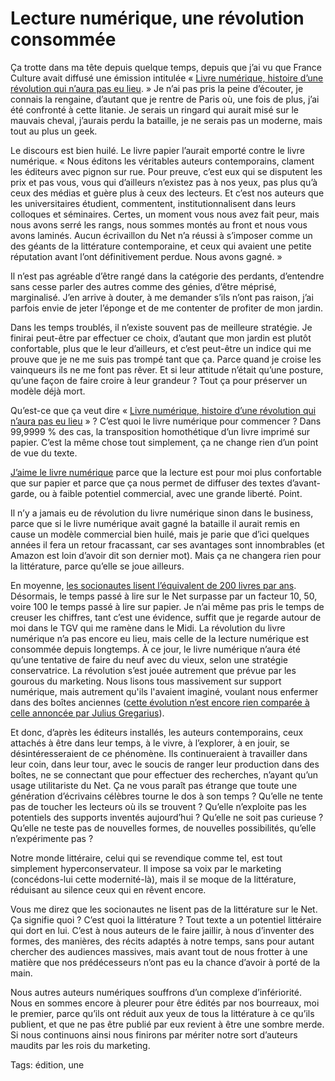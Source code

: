 # Lecture numérique, une révolution consommée

Ça trotte dans ma tête depuis quelque temps, depuis que j’ai vu que France Culture avait diffusé une émission intitulée « [Livre numérique, histoire d’une révolution qui n’aura pas eu lieu](https://www.franceculture.fr/emissions/le-billet-culturel/le-livre-numerique-t-il-encore-un-avenir). » Je n’ai pas pris la peine d’écouter, je connais la rengaine, d’autant que je rentre de Paris où, une fois de plus, j’ai été confronté à cette litanie. Je serais un ringard qui aurait misé sur le mauvais cheval, j’aurais perdu la bataille, je ne serais pas un moderne, mais tout au plus un geek.<span id="more-45825"></span>

Le discours est bien huilé. Le livre papier l’aurait emporté contre le livre numérique. « Nous éditons les véritables auteurs contemporains, clament les éditeurs avec pignon sur rue. Pour preuve, c’est eux qui se disputent les prix et pas vous, vous qui d’ailleurs n’existez pas à nos yeux, pas plus qu’à ceux des médias et guère plus à ceux des lecteurs. Et c’est nos auteurs que les universitaires étudient, commentent, institutionnalisent dans leurs colloques et séminaires. Certes, un moment vous nous avez fait peur, mais nous avons serré les rangs, nous sommes montés au front et nous vous avons laminés. Aucun écrivaillon du Net n’a réussi à s’imposer comme un des géants de la littérature contemporaine, et ceux qui avaient une petite réputation avant l’ont définitivement perdue. Nous avons gagné. »

Il n’est pas agréable d’être rangé dans la catégorie des perdants, d’entendre sans cesse parler des autres comme des génies, d’être méprisé, marginalisé. J’en arrive à douter, à me demander s’ils n’ont pas raison, j’ai parfois envie de jeter l’éponge et de me contenter de profiter de mon jardin.

Dans les temps troublés, il n’existe souvent pas de meilleure stratégie. Je finirai peut-être par effectuer ce choix, d’autant que mon jardin est plutôt confortable, plus que le leur d’ailleurs, et c’est peut-être un indice qui me prouve que je ne me suis pas trompé tant que ça. Parce quand je croise les vainqueurs ils ne me font pas rêver. Et si leur attitude n’était qu’une posture, qu’une façon de faire croire à leur grandeur ? Tout ça pour préserver un modèle déjà mort.

Qu’est-ce que ça veut dire « [Livre numérique, histoire d’une révolution qui n’aura pas eu lieu](https://www.franceculture.fr/emissions/le-billet-culturel/le-livre-numerique-t-il-encore-un-avenir) » ? C’est quoi le livre numérique pour commencer ? Dans 99,9999 % des cas, la transposition homothétique d’un livre imprimé sur papier. C’est la même chose tout simplement, ça ne change rien d’un point de vue du texte.

[J’aime le livre numérique](https://tcrouzet.com/2014/03/22/pourquoi-jaime-lire-en-numerique) parce que la lecture est pour moi plus confortable que sur papier et parce que ça nous permet de diffuser des textes d’avant-garde, ou à faible potentiel commercial, avec une grande liberté. Point.

Il n’y a jamais eu de révolution du livre numérique sinon dans le business, parce que si le livre numérique avait gagné la bataille il aurait remis en cause un modèle commercial bien huilé, mais je parie que d’ici quelques années il fera un retour fracassant, car ses avantages sont innombrables (et Amazon est loin d’avoir dit son dernier mot). Mais ça ne changera rien pour la littérature, parce qu’elle se joue ailleurs.

En moyenne, [les socionautes lisent l’équivalent de 200 livres par ans](https://qz.com/895101/in-the-time-you-spend-on-social-media-each-year-you-could-read-200-books/). Désormais, le temps passé à lire sur le Net surpasse par un facteur 10, 50, voire 100 le temps passé à lire sur papier. Je n’ai même pas pris le temps de creuser les chiffres, tant c’est une évidence, suffit que je regarde autour de moi dans le TGV qui me ramène dans le Midi. La révolution du livre numérique n’a pas encore eu lieu, mais celle de la lecture numérique est consommée depuis longtemps. À ce jour, le livre numérique n’aura été qu’une tentative de faire du neuf avec du vieux, selon une stratégie conservatrice. La révolution s’est jouée autrement que prévue par les gourous du marketing. Nous lisons tous massivement sur support numérique, mais autrement qu'ils l'avaient imaginé, voulant nous enfermer dans des boîtes anciennes ([cette évolution n’est encore rien comparée à celle annoncée par Julius Gregarius](https://tcrouzet.com/https://tcrouzet.com/2017/10/17/julius-gregarius)).

Et donc, d’après les éditeurs installés, les auteurs contemporains, ceux attachés à être dans leur temps, à le vivre, à l’explorer, à en jouir, se désintéresseraient de ce phénomène. Ils continueraient à travailler dans leur coin, dans leur tour, avec le soucis de ranger leur production dans des boîtes, ne se connectant que pour effectuer des recherches, n’ayant qu’un usage utilitariste du Net. Ça ne vous paraît pas étrange que toute une génération d’écrivains célèbres tourne le dos à son temps ? Qu’elle ne tente pas de toucher les lecteurs où ils se trouvent ? Qu’elle n’exploite pas les potentiels des supports inventés aujourd’hui ? Qu’elle ne soit pas curieuse ? Qu’elle ne teste pas de nouvelles formes, de nouvelles possibilités, qu’elle n’expérimente pas ?

Notre monde littéraire, celui qui se revendique comme tel, est tout simplement hyperconservateur. Il impose sa voix par le marketing (concédons-lui cette modernité-là), mais il se moque de la littérature, réduisant au silence ceux qui en rêvent encore.

Vous me direz que les socionautes ne lisent pas de la littérature sur le Net. Ça signifie quoi ? C’est quoi la littérature ? Tout texte a un potentiel littéraire qui dort en lui. C’est à nous auteurs de le faire jaillir, à nous d’inventer des formes, des manières, des récits adaptés à notre temps, sans pour autant chercher des audiences massives, mais avant tout de nous frotter à une matière que nos prédécesseurs n’ont pas eu la chance d’avoir à porté de la main.

Nous autres auteurs numériques souffrons d’un complexe d’infériorité. Nous en sommes encore à pleurer pour être édités par nos bourreaux, moi le premier, parce qu’ils ont réduit aux yeux de tous la littérature à ce qu’ils publient, et que ne pas être publié par eux revient à être une sombre merde. Si nous continuons ainsi nous finirons par mériter notre sort d’auteurs maudits par les rois du marketing.

Tags: édition, une